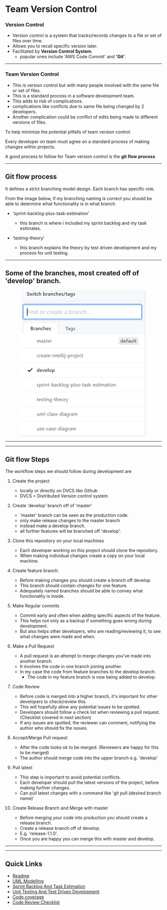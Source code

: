 # Team Version Control

### Version Control

- Version control is a system that tracks/records changes to a file or set of files over time.
- Allows you to recall specific version later.
- Facilitated by **Version Control System**.
  - popular ones include 'AWS Code Commit' and **'Git'**.

---

### Team Version Control

- This is version control but with many people involved with the same file or set of files.
- This is a standard process in a software development team.
- This adds to risk of complications.
- complications like conflicts due to same file being changed by 2 developers.
- Another complication could be conflict of edits being made to different versions of files.

To help minimize the potential pitfalls of team version control.

Every developer on team must agree on a standard process of making changes within projects.

A good process to follow for Team version control is the **git flow process**

---

## Git flow process

It defines a strict branching model design.
Each branch has specific role.

From the image below, if my branching naming is correct you should be able to determine what functionality is in what branch

- 'sprint-backlog-plus-task-estimation'

  - this branch is where i included my sprint backlog and my task estimates.

- 'testing-theory'
  - this branch explains the theory by test driven development and my process for unit testing.

---

## Some of the branches, most created off of 'develop' branch.

<p align="center">
<img src="images/DifferentFeatureBranches.PNG" alt="Example of feature branches">
</p>

---

---

## Git flow Steps

The workflow steps we should follow during development are

1. Create the project

   - locally or directly on DVCS like Github
   - DVCS = Distributed Version control system

2. Create 'develop' branch off of 'master'

   - 'master' branch can be seen as the production code.
   - only make release changes to the master branch
   - instead make a develop branch.
   - all further features will be branched off 'develop'.

3. Clone this repository on your local machines

   - Each developer working on this project should clone the repository.
   - When making individual changes create a copy on your local machine.

4. Create feature branch.

   - Before making changes you should create a branch off develop
   - This branch should contain changes for one feature.
   - Adequately named branches should be able to convey what functionality is inside.

5. Make Regular commits

   - Commit early and often when adding specific aspects of the feature.
   - This helps not only as a backup if something goes wrong during development.
   - But also helps other developers, who are reading/reviewing it, to see what changes were made and when.

6. Make a Pull Request

   - A pull request is an attempt to merge changes you've made into another branch.
   - It involves the code in one branch joining another.
   - In my case the code from feature branches to the develop branch.
     - The code in my feature branch is now being added to develop.

7. Code Review

   - Before code is merged into a higher branch, it's important for other developers to check/review this.
   - This will hopefully allow any potential issues to be spotted.
   - Developers should follow a check list when reviewing a pull request. (Checklist covered in next section)
   - If any issues are spotted, the reviewer can comment, notifying the author who should fix the issues.

8. Accept/Merge Pull request

   - After the code looks ok to be merged. (Reviewers are happy for this to be merged)
   - The author should merge code into the upper branch e.g. 'develop'

9. Pull latest

   - This step is important to avoid potential conflicts.
   - Each developer should pull the latest versions of the project, before making further changes.
   - Can pull latest changes with a command like 'git pull (desired branch name)'

10. Create Release Branch and Merge with master

    - Before merging your code into production you should create a release branch.
    - Create a release branch off of develop.
    - E.g. 'release-1.1.0'.
    - Once you are happy you can merge this with master and develop.

---

---

## Quick Links

- [Readme](../README.md)
- [UML Modelling](UMLModelling.md)
- [Sprint Backlog And Task Estimation](SprintBacklogAndTaskEstimation.md)
- [Unit Testing And Test Driven Development](UnitTestingAndTestDrivenDevelopment.md)
- [Code coverage](CodeCoverage.md)
- [Code Review Checklist](CodeReviewChecklist.md)
